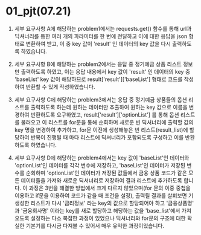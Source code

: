 # 01_pjt(07.21)

1. 세부 요구사항 A에 해당하는 problem1에서는 requests.get() 함수를 통해 url과 딕셔너리를 통한 여러 개의 파라미터를 한 번에 전달하고 이에 대한 응답을 json 형태로 변환하여 받고, 이 중 key 값이 'result' 인 데이터의 key 값을 다시 출력하도록 하였습니다.

2. 세부 요구사항 B에 해당하는 problem2에서는 응답 중 정기예금 상품 리스트 정보만 출력하도록 하였고, 이는 응답 내용에서 key 값이 'result' 인 데이터의 key 중 'baseList' key 값이 해당하므로 result['result']['baseList'] 형태로 코드를 작성하여 반환할 수 있게 작성하였습니다.

3. 세부 요구사항 C에 해당하는 problem3에서는 응답 중 정기예금 상품들의 옵션 리스트를 출력하도록 하는데 원하는 데이터만 추출하여 원하는 key 값으로 이름을 변경하여 반환하도록 요구하였고, result['result']['optionList'] 를 통해 옵션 리스트를 불러오고 이 리스트를 for문을 통해 순회하며 새로운 빈 딕셔너리에 출력할 값의 key 명을 변경하여 추가하고, for문 이전에 생성해놓은 빈 리스트(result_list)에 할당하여 반복이 진행될 때 마다 리스트에 딕셔너리가 포함되도록 구성하고 이를 반환하도록 하였습니다.

4. 세부 요구사항 D에 해당하는 problem4에서는 key 값이 'baseList'인 데이터와 'optionList'인 데이터를 각각 변수에 저장하고, 'baseList'인 데이터가 저장된 변수를 순회하며 'optionList'인 데이터가 저장된 값들에서 금융 상품 코드가 같은 모든 데이터들을 가져와 새로운 딕셔너리로 저장하여 결과 리스트에 추가하도록 합니다. 이 과정은 3번을 해결한 방법에서 크게 다르지 않았으며(for 문의 이중 중첩을 이용하고 if문을 이용하여 코드가 같을 때 조건을 설정), 출력될 결과를 살펴보면 기 생성한 리스트가 다시 '금리정보' 라는 key의 값으로 할당되어야 하고 '금융상품명' 과 '금융회사명' 이라는 key를 새로 할당하고 해당하는 값을 'base_list'에서 가져오도록 설정하는 다소 복잡한 과정이 있었으나 딕셔너리와 for문의 구조에 대한 확실한 기본기를 다시금 다져볼 수 있어서 매우 유익한 과정이었습니다.